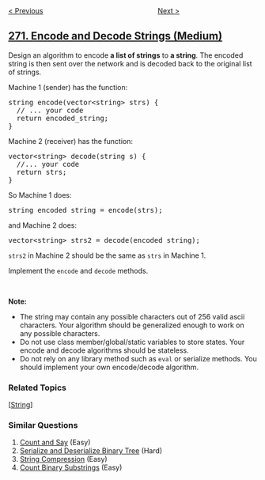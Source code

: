 <!--|This file generated by command(leetcode description); DO NOT EDIT.    |-->
<!--+----------------------------------------------------------------------+-->
<!--|@author    openset <openset.wang@gmail.com>                           |-->
<!--|@link      https://github.com/openset                                 |-->
<!--|@home      https://github.com/tonymontaro/leetcode-hints                        |-->
<!--+----------------------------------------------------------------------+-->

[< Previous](https://github.com/tonymontaro/leetcode-hints/tree/master/problems/closest-binary-search-tree-value "Closest Binary Search Tree Value")
　　　　　　　　　　　　　　　　
[Next >](https://github.com/tonymontaro/leetcode-hints/tree/master/problems/closest-binary-search-tree-value-ii "Closest Binary Search Tree Value II")

## [271. Encode and Decode Strings (Medium)](https://leetcode.com/problems/encode-and-decode-strings "字符串的编码与解码")

<p>Design an algorithm to encode <b>a list of strings</b> to <b>a string</b>. The encoded string is then sent over the network and is decoded back to the original list of strings.</p>

<p>Machine 1 (sender) has the function:</p>

<pre>
string encode(vector&lt;string&gt; strs) {
  // ... your code
  return encoded_string;
}</pre>
Machine 2 (receiver) has the function:

<pre>
vector&lt;string&gt; decode(string s) {
  //... your code
  return strs;
}
</pre>

<p>So Machine 1 does:</p>

<pre>
string encoded_string = encode(strs);
</pre>

<p>and Machine 2 does:</p>

<pre>
vector&lt;string&gt; strs2 = decode(encoded_string);
</pre>

<p><code>strs2</code> in Machine 2 should be the same as <code>strs</code> in Machine 1.</p>

<p>Implement the <code>encode</code> and <code>decode</code> methods.</p>

<p>&nbsp;</p>

<p><b>Note:</b></p>

<ul>
	<li>The string may contain any possible characters out of 256 valid ascii characters. Your algorithm should be generalized enough to work on any possible characters.</li>
	<li>Do not use class member/global/static variables to store states. Your encode and decode algorithms should be stateless.</li>
	<li>Do not rely on any library method such as <code>eval</code> or serialize methods. You should implement your own encode/decode algorithm.</li>
</ul>

### Related Topics
  [[String](https://github.com/tonymontaro/leetcode-hints/tree/master/tag/string/README.md)]

### Similar Questions
  1. [Count and Say](https://github.com/tonymontaro/leetcode-hints/tree/master/problems/count-and-say) (Easy)
  1. [Serialize and Deserialize Binary Tree](https://github.com/tonymontaro/leetcode-hints/tree/master/problems/serialize-and-deserialize-binary-tree) (Hard)
  1. [String Compression](https://github.com/tonymontaro/leetcode-hints/tree/master/problems/string-compression) (Easy)
  1. [Count Binary Substrings](https://github.com/tonymontaro/leetcode-hints/tree/master/problems/count-binary-substrings) (Easy)
